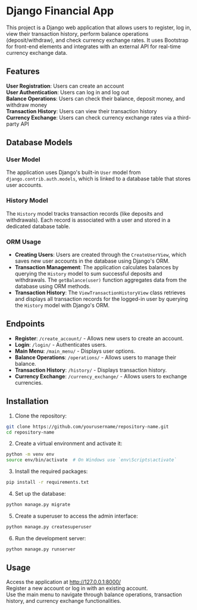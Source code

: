 # Django Financial App #

This project is a Django web application that allows users to register, log in, view their transaction history, perform balance operations (deposit/withdraw), and check currency exchange rates. It uses Bootstrap for front-end elements and integrates with an external API for real-time currency exchange data.

## Features ##
**User Registration**: Users can create an account  
**User Authentication**: Users can log in and log out  
**Balance Operations**: Users can check their balance, deposit money, and withdraw money  
**Transaction History**: Users can view their transaction history  
**Currency Exchange**: Users can check currency exchange rates via a third-party API  

## Database Models

### User Model
The application uses Django's built-in `User` model from `django.contrib.auth.models`, which is linked to a database table that stores user accounts.

### History Model
The `History` model tracks transaction records (like deposits and withdrawals). Each record is associated with a user and stored in a dedicated database table.

### ORM Usage
- **Creating Users**: Users are created through the `CreateUserView`, which saves new user accounts in the database using Django's ORM.
- **Transaction Management**: The application calculates balances by querying the `History` model to sum successful deposits and withdrawals. The `getBalance(user)` function aggregates data from the database using ORM methods.
- **Transaction History**: The `ViewTransactionHistoryView` class retrieves and displays all transaction records for the logged-in user by querying the `History` model with Django's ORM.

## Endpoints

- **Register**: `/create_account/` - Allows new users to create an account.
- **Login**: `/login/` - Authenticates users.
- **Main Menu**: `/main_menu/` - Displays user options.
- **Balance Operations**: `/operations/` - Allows users to manage their balance.
- **Transaction History**: `/history/` - Displays transaction history.
- **Currency Exchange**: `/currency_exchange/` - Allows users to exchange currencies.

## Installation

1. Clone the repository:
  ```bash
  git clone https://github.com/yourusername/repository-name.git
  cd repository-name
  ```

2. Create a virtual environment and activate it:
  ```bash
  python -m venv env
  source env/bin/activate  # On Windows use `env\Scripts\activate`
  ```

3. Install the required packages:
  ```bash
  pip install -r requirements.txt
  ```

4. Set up the database:
  ```bash
  python manage.py migrate
  ```

5. Create a superuser to access the admin interface:
  ```bash
  python manage.py createsuperuser
  ```
6. Run the development server:
  ```bash
  python manage.py runserver
  ```
## Usage
Access the application at http://127.0.0.1:8000/  
Register a new account or log in with an existing account.  
Use the main menu to navigate through balance operations, transaction history, and currency exchange functionalities.  
